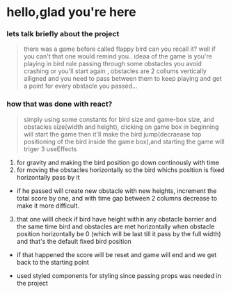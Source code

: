 # hello,glad you're here
### lets talk briefly about the project
> there was a game before called flappy bird can you recall it? well if you can't that one would remind you..
ideaa of the game is you're playing in bird rule passing through some obstacles you avoid crashing or you'll start again , obstacles are 2 collums vertically alligned and you need to pass between them to keep playing and get a point for every obstacle you passed...
### how that was done with react?
>simply using some constants for bird size and game-box size, and obstacles size(width and height), clicking on game box in beginning will start the game then it'll make the bird jump(decraease top positioning of the bird inside the game box),and starting the game will triger 3 useEffects
1. for gravity and making the bird position go down continously with time
2. for moving the obstacles horizontally so the bird whichs position is fixed horizontally pass by it
- if he passed will create new obstacle with new heights, increment the total score by one, and with time gap between 2 columns decrease to make it more difficult.

3. that one willl check if bird have height within any obstacle barrier and the same time bird and obstacles are met horizontally when obstacle position horizontally be 0 (which will be last till it pass by the full width) and that's the default fixed bird position
 - if that happened the score will be reset and game will end and we get back to the starting point
 * used styled components for styling since passing props was needed in the project
